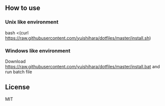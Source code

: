 ## How to use
### Unix like environment
bash <(curl https://raw.githubusercontent.com/yuishihara/dotfiles/master/install.sh)

### Windows like environment
Download https://raw.githubusercontent.com/yuishihara/dotfiles/master/install.bat and run batch file

## License
MIT
